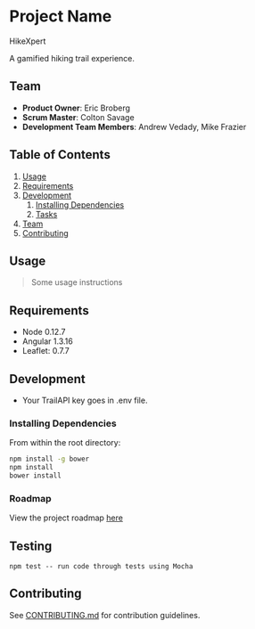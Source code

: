 # Project Name
HikeXpert

A gamified hiking trail experience.

## Team

  - __Product Owner__: Eric Broberg
  - __Scrum Master__: Colton Savage
  - __Development Team Members__: Andrew Vedady, Mike Frazier

## Table of Contents

1. [Usage](#Usage)
1. [Requirements](#requirements)
1. [Development](#development)
    1. [Installing Dependencies](#installing-dependencies)
    1. [Tasks](#tasks)
1. [Team](#team)
1. [Contributing](#contributing)

## Usage

> Some usage instructions

## Requirements

- Node 0.12.7
- Angular 1.3.16
- Leaflet: 0.7.7

## Development

- Your TrailAPI key goes in .env file.

### Installing Dependencies

From within the root directory:

```sh
npm install -g bower
npm install
bower install
```

### Roadmap

View the project roadmap [here](LINK_TO_PROJECT_ISSUES)

## Testing

```npm test -- run code through tests using Mocha```


## Contributing

See [CONTRIBUTING.md](CONTRIBUTING.md) for contribution guidelines.
